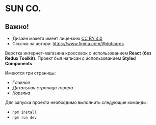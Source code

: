# SUN CO.

## Важно!

- Дизайн макета имеет лицензию [CC BY 4.0](https://creativecommons.org/licenses/by/4.0/)
- Ссылка на автора: https://www.figma.com/@dotcards

Верстка интернет-магазина кроссовок с использованием **React** **(без Redux Toolkit)**.
Проект был написан с использованием **Styled Components**

Имеются три страницы:

- _Главная_
- _Детальная страница товара_
- _Корзина_

Для запуска проекта необходимо выполнить следующие команды:

- ```npm install```
- ```npm run dev```
